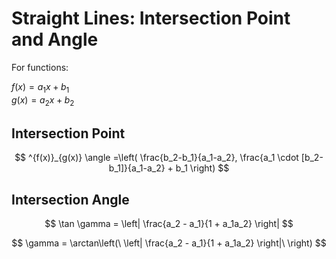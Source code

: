 # Straight Lines: Intersection Point and Angle

For functions:

$f(x) = a_1x + b_1$  
$g(x) = a_2x + b_2$

## Intersection Point

$$
^{f(x)}_{g(x)} \angle =\left( \frac{b_2-b_1}{a_1-a_2}, \frac{a_1 \cdot [b_2-b_1]}{a_1-a_2} + b_1 \right)
$$

## Intersection Angle

$$
\tan \gamma = \left| \frac{a_2 - a_1}{1 + a_1a_2} \right|
$$

$$
\gamma = \arctan\left(\ \left| \frac{a_2 - a_1}{1 + a_1a_2} \right|\ \right)
$$